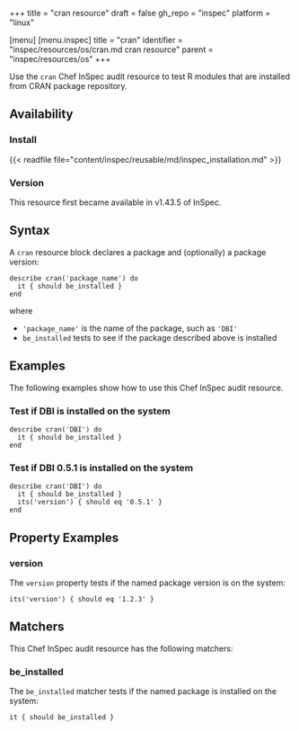 +++
title = "cran resource"
draft = false
gh_repo = "inspec"
platform = "linux"

[menu]
  [menu.inspec]
    title = "cran"
    identifier = "inspec/resources/os/cran.md cran resource"
    parent = "inspec/resources/os"
+++

Use the `cran` Chef InSpec audit resource to test R modules that are installed from CRAN package repository.

## Availability

### Install

{{< readfile file="content/inspec/reusable/md/inspec_installation.md" >}}

### Version

This resource first became available in v1.43.5 of InSpec.

## Syntax

A `cran` resource block declares a package and (optionally) a package version:

    describe cran('package_name') do
      it { should be_installed }
    end

where

- `'package_name'` is the name of the package, such as `'DBI'`
- `be_installed` tests to see if the package described above is installed

## Examples

The following examples show how to use this Chef InSpec audit resource.

### Test if DBI is installed on the system

    describe cran('DBI') do
      it { should be_installed }
    end

### Test if DBI 0.5.1 is installed on the system

    describe cran('DBI') do
      it { should be_installed }
      its('version') { should eq '0.5.1' }
    end

## Property Examples

### version

The `version` property tests if the named package version is on the system:

    its('version') { should eq '1.2.3' }

## Matchers

This Chef InSpec audit resource has the following matchers:

### be_installed

The `be_installed` matcher tests if the named package is installed on the system:

    it { should be_installed }
